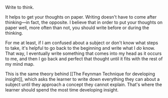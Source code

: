 Write to think.

It helps to get your thoughts on paper. Writing doesn't have to come after thinking—in fact, the opposite. I believe that in order to put your thoughts on paper well, more often than not, you should write before or during the thinking.

For me at least, if I am confused about a subject or don't know what steps to take, it's helpful to go back to the beginning and write what I *do* know. That way, I eventually write something that comes into my head as it occurs to me, and then I go back and perfect that thought until it fits with the rest of my mind map.

This is the same theory behind [[The Feynman Technique for developing insight]], which asks the learner to write down everything they can about a subject until they approach a concept they cannot explain. That's where the learner should spend the most time developing insight.